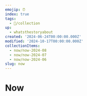 ```yaml
---
emojip: ⏰
index: true
tags:
  - 📂/collection
up:
  - whatsthestoryabout
created: '2024-06-24T00:00:00.000Z'
modified: '2024-10-17T00:00:00.000Z'
collectionItems:
  - now/now-2024-08
  - now/now-2024-07
  - now/now-2024-06
slug: now
---
```

# Now
